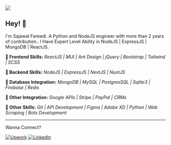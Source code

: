 <!-- ![Top Languages Card](https://github-readme-stats.vercel.app/api/top-langs/?username=SajawalFareedi&layout=compact) -->
<img align="center" src="https://github-readme-stats.vercel.app/api?username=SajawalFareedi&count_private=true&show_icons=true" />
<!-- <br>
<img align="center" src="https://wakatime.com/share/@21bdcb9b-3ca8-4828-84bb-2eda3f030ae0/2f85bcb5-9a8c-4b38-acfc-07864f0a0fa9.png" /> -->
<br>

## Hey! 👋

I'm Sajawal Fareedi. A Python and NodeJS engineer with more than 2 years of contribution.. I Have Expert Level Ability in NodeJS | ExpressJS | MongoDB | ReactJS.

**🌟 Frontend Skills:**
*ReactJS | MUI | Ant Design | jQuery | Bootstrap | Tailwind | SCSS*

**🌟 Backend Skills:**
*NodeJS | ExpressJS | NextJS | NuxtJS*

**🌟 Database Integration:**
*MongoDB | MySQL | PostgresSQL | Sqlite3 | Firebase | Redis*

**🌟 Other Integration:**
*Google APIs | Stripe | PayPal | CRMs*

**🌟 Other Skills:**
*Git | API Development | Figma | Adobe XD | Python | Web Scraping | Bots Development*

<hr style="height: 1px;">

Wanna Connect?

[![Upwork](https://img.shields.io/badge/UpWork-6FDA44?style=for-the-badge&logo=Upwork&logoColor=white)][1]
[![LinkedIn](https://img.shields.io/badge/LinkedIn-0077B5?style=for-the-badge&logo=linkedin&logoColor=white)][2]

[1]: https://www.upwork.com/freelancers/~01c25b9d2e61d1a697/
[2]: https://www.linkedin.com/in/sajawal-fareedi/
